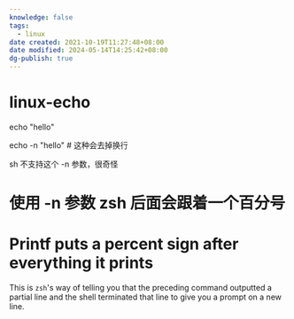 ```yaml
---
knowledge: false
tags:
  - linux
date created: 2021-10-19T11:27:48+08:00
date modified: 2024-05-14T14:25:42+08:00
dg-publish: true
---
```


# linux-echo

echo "hello"

echo -n "hello" # 这种会去掉换行

sh 不支持这个 -n 参数，很奇怪

# 使用 -n 参数 zsh 后面会跟着一个百分号


<div class="transclusion internal-embed is-loaded"><div class="markdown-embed">

<div class="markdown-embed-title">

# Printf puts a percent sign after everything it prints

</div>


This is `zsh`'s way of telling you that the preceding command outputted a partial line and the shell terminated that line to give you a prompt on a new line. 

</div></div>

